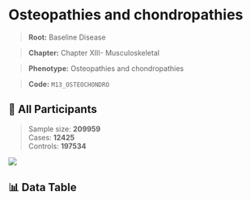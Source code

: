 # Osteopathies and chondropathies

> **Root:** Baseline Disease  

> **Chapter:** Chapter XIII- Musculoskeletal  

> **Phenotype:** Osteopathies and chondropathies  

> **Code:** `M13_OSTEOCHONDRO`

## 🧪 All Participants  
> Sample size: **209959**  
> Cases: **12425**  
> Controls: **197534**
<img src="/Sensitive/Figures/ALL/Incidence/M13_OSTEOCHONDRO.png"/>

## 📊 Data Table
<CsvTableMRF src="/Sensitive/Data/ALL/Incidence/COX_M13_OSTEOCHONDRO.csv"/>


